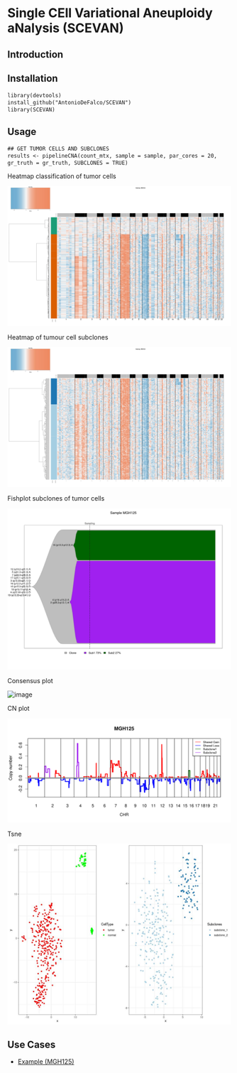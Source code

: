 # Single   CEll   Variational   Aneuploidy aNalysis  (SCEVAN)

## Introduction

## Installation
```
library(devtools)
install_github("AntonioDeFalco/SCEVAN")
library(SCEVAN)
```

## Usage

```
## GET TUMOR CELLS AND SUBCLONES
results <- pipelineCNA(count_mtx, sample = sample, par_cores = 20, gr_truth = gr_truth, SUBCLONES = TRUE)
```

Heatmap classification of tumor cells

![image](https://github.com/AntonioDeFalco/SCEVAN/blob/main/vignettes/images/MGH125heatmap.jpeg)

Heatmap of tumour cell subclones

![image](https://github.com/AntonioDeFalco/SCEVAN/blob/main/vignettes/images/MGH125heatmap_subclones.jpeg)

Fishplot subclones of tumor cells

![image](https://github.com/AntonioDeFalco/SCEVAN/blob/main/vignettes/images/MGH125fishplot_subclones.jpeg)

Consensus plot

![image](https://github.com/AntonioDeFalco/SCEVAN/blob/main/vignettes/images/MGH125consensus.jpeg)

CN plot

![image](https://github.com/AntonioDeFalco/SCEVAN/blob/main/vignettes/images/MGH125plotCNline.png)

Tsne

![image](https://github.com/AntonioDeFalco/SCEVAN/blob/main/vignettes/images/MGH125tsne.jpeg)

## Use Cases

* [Example (MGH125)](https://htmlpreview.github.io/?https://raw.githubusercontent.com/AntonioDeFalco/SCEVAN/main/example.html?token=ACYAPINNYS2IVGAIMIUPRZDA5VWVU)